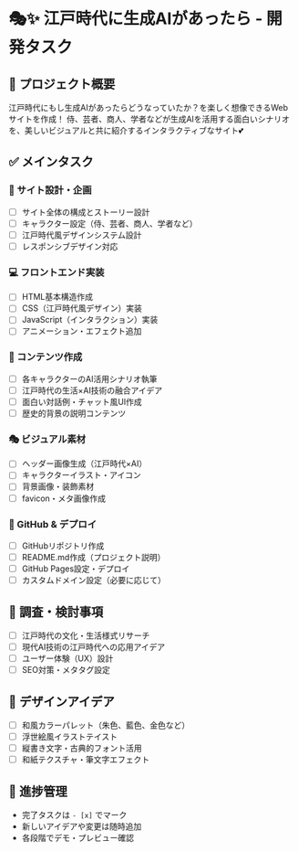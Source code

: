 # 🎭✨ 江戸時代に生成AIがあったら - 開発タスク

## 🎯 プロジェクト概要
江戸時代にもし生成AIがあったらどうなっていたか？を楽しく想像できるWebサイトを作成！
侍、芸者、商人、学者などが生成AIを活用する面白いシナリオを、美しいビジュアルと共に紹介するインタラクティブなサイト💕

## ✅ メインタスク

### 🎨 サイト設計・企画
- [ ] サイト全体の構成とストーリー設計
- [ ] キャラクター設定（侍、芸者、商人、学者など）
- [ ] 江戸時代風デザインシステム設計
- [ ] レスポンシブデザイン対応

### 💻 フロントエンド実装
- [ ] HTML基本構造作成
- [ ] CSS（江戸時代風デザイン）実装
- [ ] JavaScript（インタラクション）実装
- [ ] アニメーション・エフェクト追加

### 📝 コンテンツ作成
- [ ] 各キャラクターのAI活用シナリオ執筆
- [ ] 江戸時代の生活×AI技術の融合アイデア
- [ ] 面白い対話例・チャット風UI作成
- [ ] 歴史的背景の説明コンテンツ

### 🎭 ビジュアル素材
- [ ] ヘッダー画像生成（江戸時代×AI）
- [ ] キャラクターイラスト・アイコン
- [ ] 背景画像・装飾素材
- [ ] favicon・メタ画像作成

### 🚀 GitHub & デプロイ
- [ ] GitHubリポジトリ作成
- [ ] README.md作成（プロジェクト説明）
- [ ] GitHub Pages設定・デプロイ
- [ ] カスタムドメイン設定（必要に応じて）

## 📝 調査・検討事項
- [ ] 江戸時代の文化・生活様式リサーチ
- [ ] 現代AI技術の江戸時代への応用アイデア
- [ ] ユーザー体験（UX）設計
- [ ] SEO対策・メタタグ設定

## 🎨 デザインアイデア
- [ ] 和風カラーパレット（朱色、藍色、金色など）
- [ ] 浮世絵風イラストテイスト
- [ ] 縦書き文字・古典的フォント活用
- [ ] 和紙テクスチャ・筆文字エフェクト

## 🔄 進捗管理
- 完了タスクは `- [x]` でマーク
- 新しいアイデアや変更は随時追加
- 各段階でデモ・プレビュー確認
